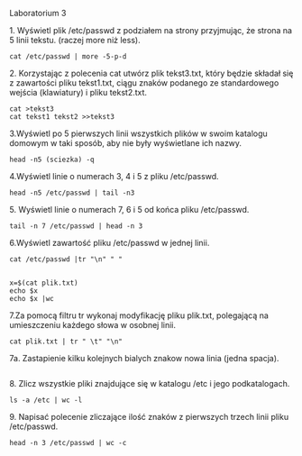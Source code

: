 Laboratorium 3



1\. Wyświetl plik /etc/passwd z podziałem na strony przyjmując, że strona na 5 linii tekstu. (raczej more niż less).
```
cat /etc/passwd | more -5-p-d
```
2\. Korzystając z polecenia cat utwórz plik tekst3.txt, który będzie składał się z zawartości pliku tekst1.txt, ciągu znaków podanego ze standardowego wejścia (klawiatury) i pliku tekst2.txt.
```
cat >tekst3
cat tekst1 tekst2 >>tekst3
```
3\.Wyświetl po 5 pierwszych linii wszystkich plików w swoim katalogu domowym w taki sposób, aby nie były wyświetlane ich nazwy.
```
head -n5 (sciezka) -q
```
4\.Wyświetl linie o numerach 3, 4 i 5 z pliku /etc/passwd.
```
head -n5 /etc/passwd | tail -n3
```
5\. Wyświetl linie o numerach 7, 6 i 5 od końca pliku /etc/passwd.
```
tail -n 7 /etc/passwd | head -n 3 
```
6\.Wyświetl zawartość pliku /etc/passwd w jednej linii.
```
cat /etc/passwd |tr "\n" " "


x=$(cat plik.txt)
echo $x
echo $x |wc
```
7\.Za pomocą filtru tr wykonaj modyfikację pliku plik.txt, polegającą na umieszczeniu każdego słowa w osobnej linii.
```
cat plik.txt | tr " \t" "\n"
```
7a\. Zastapienie kilku kolejnych bialych znakow nowa linia (jedna spacja).
```

```
8\. Zlicz wszystkie pliki znajdujące się w katalogu /etc i jego podkatalogach.
```
ls -a /etc | wc -l
```
9\. Napisać polecenie zliczające ilość znaków z pierwszych trzech linii pliku /etc/passwd.
```
head -n 3 /etc/passwd | wc -c
```
